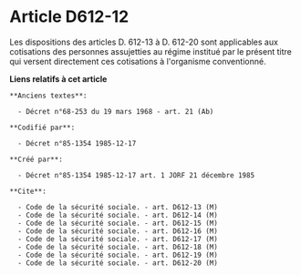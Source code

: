 # Article D612-12

Les dispositions des articles D. 612-13 à D. 612-20 sont applicables aux cotisations des personnes assujetties au régime
institué par le présent titre qui versent directement ces cotisations à l'organisme conventionné.

**Liens relatifs à cet article**

	**Anciens textes**:

	  - Décret n°68-253 du 19 mars 1968 - art. 21 (Ab)

	**Codifié par**:

	  - Décret n°85-1354 1985-12-17

	**Créé par**:

	  - Décret n°85-1354 1985-12-17 art. 1 JORF 21 décembre 1985

	**Cite**:

	  - Code de la sécurité sociale. - art. D612-13 (M)
	  - Code de la sécurité sociale. - art. D612-14 (M)
	  - Code de la sécurité sociale. - art. D612-15 (M)
	  - Code de la sécurité sociale. - art. D612-16 (M)
	  - Code de la sécurité sociale. - art. D612-17 (M)
	  - Code de la sécurité sociale. - art. D612-18 (M)
	  - Code de la sécurité sociale. - art. D612-19 (M)
	  - Code de la sécurité sociale. - art. D612-20 (M)
